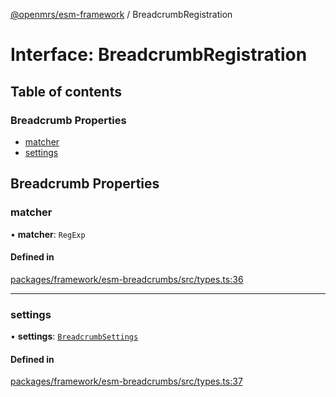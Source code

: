 [@openmrs/esm-framework](../API.md) / BreadcrumbRegistration

# Interface: BreadcrumbRegistration

## Table of contents

### Breadcrumb Properties

- [matcher](BreadcrumbRegistration.md#matcher)
- [settings](BreadcrumbRegistration.md#settings)

## Breadcrumb Properties

### matcher

• **matcher**: `RegExp`

#### Defined in

[packages/framework/esm-breadcrumbs/src/types.ts:36](https://github.com/openmrs/openmrs-esm-core/blob/master/packages/framework/esm-breadcrumbs/src/types.ts#L36)

___

### settings

• **settings**: [`BreadcrumbSettings`](BreadcrumbSettings.md)

#### Defined in

[packages/framework/esm-breadcrumbs/src/types.ts:37](https://github.com/openmrs/openmrs-esm-core/blob/master/packages/framework/esm-breadcrumbs/src/types.ts#L37)
